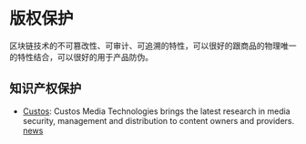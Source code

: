 版权保护
===
区块链技术的不可篡改性、可审计、可追溯的特性，可以很好的跟商品的物理唯一的特性结合，可以很好的用于产品防伪。

## 知识产权保护
* [Custos](http://custostech.com/): Custos Media Technologies brings the latest research in media security, management and distribution to content owners and providers. [news](http://www.8btc.com/custos-gains-seed-funding)
